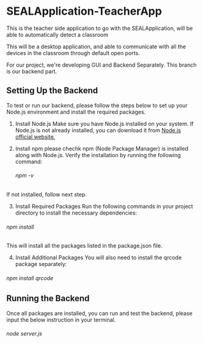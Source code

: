 # SEALApplication-TeacherApp
This is the teacher side application to go with the SEALApplication, will be able to automatically detect a classroom

This will be a desktop application, and able to communicate with all the devices in the classroom through default open ports. 

For our project, we're developing GUI and Backend Separately. This branch is our backend part.

## Setting Up the Backend
To test or run our backend, please follow the steps below to set up your Node.js environment and install the required packages.

1. Install Node.js
Make sure you have Node.js installed on your system. If Node.js is not already installed, you can download it from [Node.js official website.](https://nodejs.org/en)

2. Install npm
please chechk npm (Node Package Manager) is installed along with Node.js. Verify the installation by running the following command:
   ###### npm -v   
If not installed, follow next step.

3. Install Required Packages
Run the following commands in your project directory to install the necessary dependencies:
  ###### npm install

This will install all the packages listed in the package.json file.

4. Install Additional Packages
You will also need to install the qrcode package separately:
  ###### npm install qrcode

## Running the Backend
Once all packages are installed, you can run and test the backend, please input the below instruction in your terminal.
###### node server.js  




